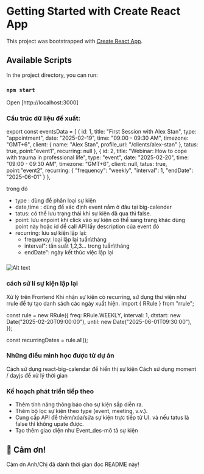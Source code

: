 # Getting Started with Create React App

This project was bootstrapped with [Create React App](https://github.com/facebook/create-react-app).

## Available Scripts

In the project directory, you can run:

### `npm start`

Open [http://localhost:3000]

### Cấu trúc dữ liệu đề xuất:

export const eventsData = [
{
id: 1,
title: "First Session with Alex Stan",
type: "appointment",
date: "2025-02-19",
time: "09:00 - 09:30 AM",
timezone: "GMT+6",
client: { name: "Alex Stan", profile_url: "/clients/alex-stan" },
tatus: true,
point:"event1",
recurring: null
},
{
id: 2,
title: "Webinar: How to cope with trauma in professional life",
type: "event",
date: "2025-02-20",
time: "09:00 - 09:30 AM",
timezone: "GMT+6",
client: null,
tatus: true,
point:"event2",
recurring: {
"frequency": "weekly",
"interval": 1,
"endDate": "2025-06-01"
}
},

trong đó

- type : dùng để phân loại sự kiện
- date,time : dùng để xác định event nằm ở đâu tại big-calender
- tatus: có thể lưu trạng thái khi sự kiện đã qua thì false.
- point: lưu enpoint khi click vào sự kiện có thể sang trang khác dùng point này hoặc id để call API lấy description của event đó
- recurring: lưu sự kiện lập lại:
  - frequency: loại lập lại tuần\tháng
  - interval": tần suất 1,2,3... trong tuần\tháng
  - endDate": ngày kết thúc việc lập lại

###

![Alt text](./images/GiaoDien.png)

### cách sử lí sự kiện lập lại

Xử lý trên Frontend
Khi nhận sự kiện có recurring, sử dụng thư viện như rrule để tự tạo danh sách các ngày xuất hiện.
import { RRule } from "rrule";

const rule = new RRule({
freq: RRule.WEEKLY,
interval: 1,
dtstart: new Date("2025-02-20T09:00:00"),
until: new Date("2025-06-01T09:30:00"),
});

const recurringDates = rule.all();

### Những điều mình học được từ dự án

Cách sử dụng react-big-calendar để hiển thị sự kiện
Cách sử dụng moment / dayjs để xử lý thời gian

### Kế hoạch phát triển tiếp theo

- Thêm tính năng thông báo cho sự kiện sắp diễn ra.
- Thêm bộ lọc sự kiện theo type (event, meeting, v.v.).
- Cung cấp API để thêm/xóa/sửa sự kiện trực tiếp từ UI. và nếu tatus là false thì không upate được.
- Tạo thêm giao diện như Event_des-mô tả sự kiện

## 🙌 Cảm ơn!

Cảm ơn Anh/Chị đã dành thời gian đọc README này!

